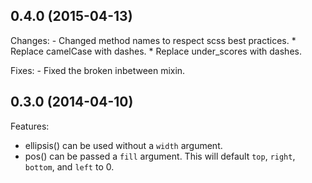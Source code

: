 ## 0.4.0 (2015-04-13)

Changes:
	- Changed method names to respect scss best practices.
		* Replace camelCase with dashes.
		* Replace under_scores with dashes.

Fixes:
	- Fixed the broken inbetween mixin.

## 0.3.0 (2014-04-10)

Features:

  - ellipsis() can be used without a `width` argument.
  - pos() can be passed a `fill` argument. This will default `top`, `right`, `bottom`, and `left` to 0.
